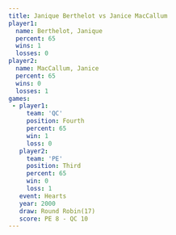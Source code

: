 ```yaml
---
title: Janique Berthelot vs Janice MacCallum
player1:                  
  name: Berthelot, Janique
  percent: 65             
  wins: 1                 
  losses: 0               
player2:                  
  name: MacCallum, Janice 
  percent: 65             
  wins: 0                 
  losses: 1               
games:
 - player1:          
     team: 'QC'      
     position: Fourth
     percent: 65     
     win: 1          
     loss: 0         
   player2:         
     team: 'PE'     
     position: Third
     percent: 65    
     win: 0         
     loss: 1        
   event: Hearts        
   year: 2000           
   draw: Round Robin(17)
   score: PE 8 - QC 10  
---
```

